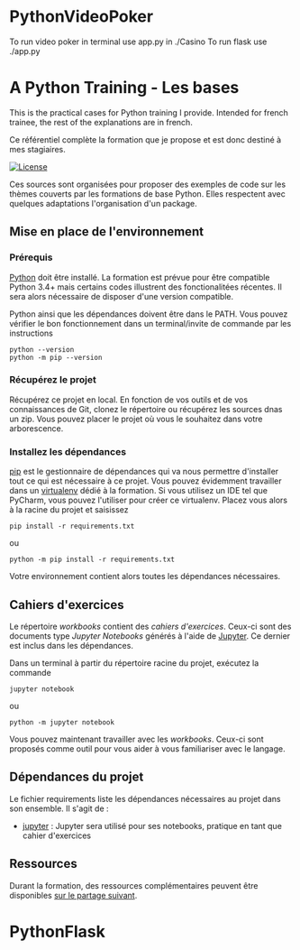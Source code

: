 
# PythonVideoPoker
To run video poker in terminal use app.py in ./Casino
To run flask use ./app.py 
# A Python Training - Les bases

This is the practical cases for Python training I provide. Intended for french
trainee, the rest of the explanations are in french.

Ce référentiel complète la formation que je propose et est donc destiné à
mes stagiaires. 

[![License](https://img.shields.io/github/license/darko-itpro/training-python.svg?style=plastic)](https://github.com/darko-itpro/training-python/blob/master/LICENSE)

Ces sources sont organisées pour proposer des exemples de code sur les thèmes
couverts par les formations de base Python. Elles respectent avec quelques
adaptations l'organisation d'un package.

## Mise en place de l'environnement

### Prérequis
[Python](https://www.python.org) doit être installé. La formation est prévue
pour être compatible Python 3.4+ mais certains codes illustrent des
fonctionalitées récentes. Il sera alors nécessaire de disposer d'une version
compatible.

Python ainsi que les dépendances doivent être dans le PATH. Vous pouvez vérifier
le bon fonctionnement dans un terminal/invite de commande par les instructions

```
python --version
python -m pip --version
```

### Récupérez le projet
Récupérez ce projet en local. En fonction de vos outils et de vos connaissances de Git,
clonez le répertoire ou récupérez les sources dnas un zip. Vous pouvez placer le projet
où vous le souhaitez dans votre arborescence.

### Installez les dépendances
[pip](https://pypi.python.org/pypi/pip) est le gestionnaire de dépendances qui
va nous permettre d'installer tout ce qui est nécessaire à ce projet. Vous
pouvez évidemment travailler dans un [virtualenv](https://virtualenv.pypa.io/en/stable/)
dédié à la formation. Si vous utilisez un IDE tel que PyCharm, vous pouvez
l'utiliser pour créer ce virtualenv. Placez vous alors à la racine du projet et
saisissez

```
pip install -r requirements.txt
```
ou
```
python -m pip install -r requirements.txt
```

Votre environnement contient alors toutes les dépendances nécessaires.
 
## Cahiers d'exercices

Le répertoire *workbooks* contient des *cahiers d'exercices*. Ceux-ci sont
des documents type *Jupyter Notebooks* générés à l'aide de
[Jupyter](http://jupyter.org/). Ce dernier est inclus dans les dépendances.
 
Dans un terminal à partir du répertoire racine du projet,  exécutez la
commande

```
jupyter notebook
```
ou
```
python -m jupyter notebook
```

Vous pouvez maintenant travailler avec les *workbooks*. Ceux-ci sont proposés
comme outil pour vous aider à vous familiariser avec le langage.

## Dépendances du projet
Le fichier requirements liste les dépendances nécessaires au projet dans son
ensemble. Il s'agit de :
 * [jupyter](https://jupyter.org/) : Jupyter sera utilisé pour ses notebooks,
 pratique en tant que cahier d'exercices
 
## Ressources

Durant la formation, des ressources complémentaires peuvent être disponibles
[sur le partage suivant](https://goo.gl/lRyzMZ).

# PythonFlask
